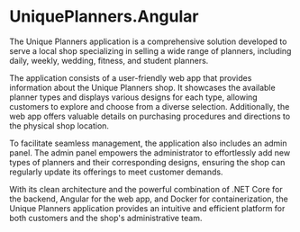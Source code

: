 # UniquePlanners.Angular

The Unique Planners application is a comprehensive solution developed to serve a local shop specializing in selling a wide range of planners, including daily, weekly, wedding, fitness, and student planners.

The application consists of a user-friendly web app that provides information about the Unique Planners shop. It showcases the available planner types and displays various designs for each type, allowing customers to explore and choose from a diverse selection. Additionally, the web app offers valuable details on purchasing procedures and directions to the physical shop location.

To facilitate seamless management, the application also includes an admin panel. The admin panel empowers the administrator to effortlessly add new types of planners and their corresponding designs, ensuring the shop can regularly update its offerings to meet customer demands.

With its clean architecture and the powerful combination of .NET Core for the backend, Angular for the web app, and Docker for containerization, the Unique Planners application provides an intuitive and efficient platform for both customers and the shop's administrative team.
